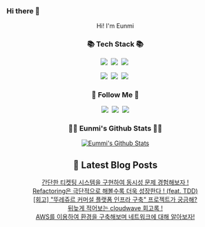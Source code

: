 ### Hi there 👋

<p align="center">Hi! I'm Eunmi</p>

<h3 align="center">📚 Tech Stack 📚</h3>
<p align="center">
  <img src="https://img.shields.io/badge/Java-007396?style=flat-square&logo=Java&logoColor=white"/></a>&nbsp 
  <img src="https://img.shields.io/badge/Mysql-E6B91E?style=flat-square&logo=MySql&logoColor=white"/></a>&nbsp 
  <img src="https://img.shields.io/badge/Spring%20Boot-6DB33F?style=flat-square&logo=Spring%20Boot&logoColor=white"/></a>&nbsp 
</p>
<p align="center">
  <img src="https://img.shields.io/badge/Docker-2496ED?style=flat-square&logo=Docker&logoColor=white"/></a>&nbsp 
  <img src="https://img.shields.io/badge/Kubernetes-326CE5?style=flat-square&logo=Kubernetes&logoColor=white"/></a>&nbsp 
  <img src="https://img.shields.io/badge/Amazon%20AWS-232F3E?style=flat-square&logo=Amazon%20AWS&logoColor=white"/></a>&nbsp 
</p>

<h3 align="center">🌈 Follow Me 🌈</h3>
<p align="center">
  <a href="https://wldmsal.tistory.com/"><img src="https://img.shields.io/badge/Tistory-000000?style=flat-square&logo=Tistory&logoColor=white&link=https://wldmsal.tistory.com/"/></a>&nbsp
  <a href="https://www.instagram.com/wldmsal_/"><img src="https://img.shields.io/badge/Instagram-E4405F?style=flat-square&logo=Instagram&logoColor=white&link=https://www.instagram.com/wldmsal_/"/></a>&nbsp
  <a href="mailto:jum0624@naver.com"><img src="https://img.shields.io/badge/Gmail-d14836?style=flat-square&logo=Gmail&logoColor=white&link=jum0624@naver.com"/></a>
</p>

<h3 align="center">👩‍💻 Eunmi's Github Stats 👩‍💻</h3>
<div align="center">
  
[![Eummi's Github Stats](https://github-readme-stats-git-masterrstaa-rickstaa.vercel.app/api?username=jum0624&show_icons=true&hide_title=true&theme=flag-india)](https://github.com/jum0624/github-readme-stats)

## 📕 Latest Blog Posts

<a href=https://wldmsal.tistory.com/20>간단한 티켓팅 시스템을 구현하여 동시성 문제 경험해보자 !</a></br><a href=https://wldmsal.tistory.com/15>Refactoring은 극단적으로 해볼수록 더욱 성장한다 ! (feat. TDD)</a></br><a href=https://wldmsal.tistory.com/14>[회고] &quot;뚜레쥬르 커머설 플랫폼 인프라 구축&quot; 프로젝트가 궁금해?</a></br><a href=https://wldmsal.tistory.com/13>뒤늦게 적어보는 cloudwave 회고록 !</a></br><a href=https://wldmsal.tistory.com/12>AWS를 이용하여 환경을 구축해보며 네트워크에 대해 알아보자!</a></br>